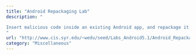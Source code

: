```yaml
---
title: "Android Repackaging Lab"
description: "

Insert malicious code inside an existing Android app, and repackage it.
"
url: "http://www.cis.syr.edu/~wedu/seed/Labs_Android5.1/Android_Repackaging"
category: "Miscellaneous"
---
```

